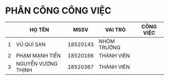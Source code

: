 # PHÂN CÔNG CÔNG VIỆC

|   | HỌ TÊN             | MSSV     | VAI TRÒ     | CÔNG VIỆC |
|---|--------------------|----------|-------------|-----------|
| 1 | VŨ QUÍ SAN         | 18520143 | NHÓM TRƯỞNG |    |
| 2 | PHẠM MẠNH TIẾN     | 18520166 | THÀNH VIÊN  |    |
| 3 | NGUYỄN VƯƠNG THỊNH | 18520367 | THÀNH VIÊN  |    |
